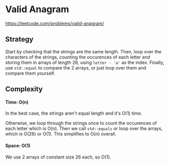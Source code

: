 # Valid Anagram
https://leetcode.com/problems/valid-anagram/

## Strategy
Start by checking that the strings are the same length. Then, loop over the characters of the strings, counting the occurences of each letter and storing them in arrays of length 26, using `letter - 'a'` as the index. Finally, use `std::equal` to compare the 2 arrays, or just loop over them and compare them yourself.

## Complexity
#### Time: O(n)
In the best case, the strings aren't equal length and it's O(1) time.

Otherwise, we loop through the strings once to count the occurences of each letter which is O(n). Then we call `std::equals` or loop over the arrays, which is O(26) or O(1). This simplifies to O(n) overall.

#### Space: O(1)
We use 2 arrays of constant size 26 each, so O(1).
